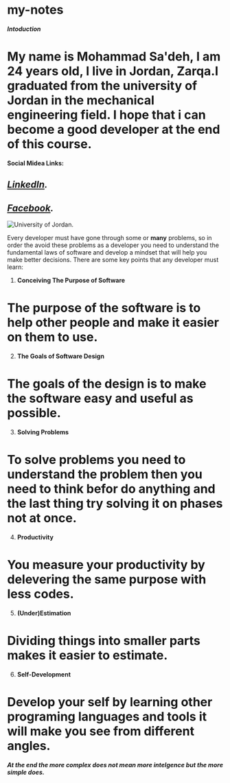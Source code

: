 # my-notes
**_Intoduction_**
# My name is Mohammad Sa'deh, I am 24 years old, I live in Jordan, Zarqa.I graduated from the university of Jordan in the mechanical engineering field. I hope that i can become a good developer at the end of this course.
**Social Midea Links:**
## **_[LinkedIn](https://www.linkedin.com/in/muhammad-saadeh-a9474b117)._**
## **_[Facebook](https://www.facebook.com/muhammad.b.saadeh)._**
![University of Jordan](https://www.wamda.com/2016/01/university-of-jordan-launches-entrepreneurship-innovation-center).

Every developer must have gone through some or **many** problems, so in order the avoid these problems as a developer you need to understand the fundamental laws of software and develop a mindset that will help you make better decisions.
There are some key points that any developer must learn:
1. **Conceiving The Purpose of Software**
 # The purpose of the software is to help other people and make it easier on them to use.
2. **The Goals of Software Design**
 # The goals of the design is to make the software easy and useful as possible.
3. **Solving Problems**
 # To solve problems you need to understand the problem then you need to think befor do anything and the last thing try solving it on phases not at once.
4. **Productivity**
  # You measure your productivity by delevering the same purpose with less codes.
5. **(Under)Estimation**
 # Dividing things into smaller parts makes it easier to estimate.
6. **Self-Development**
 # Develop your self by learning other programing languages and tools it will make you see from different angles.
**_At the end the more complex does not mean more intelgence but the more simple does._**
 




